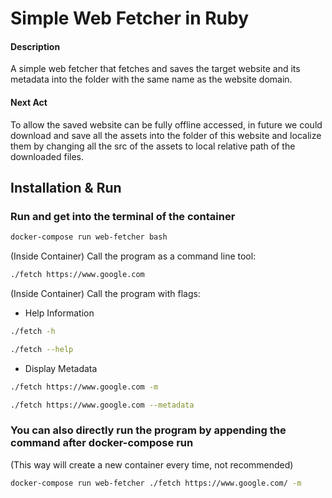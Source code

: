 # Simple Web Fetcher in Ruby

#### Description

A simple web fetcher that fetches and saves the target website and its metadata into the folder with the same name as the website domain.

#### Next Act

To allow the saved website can be fully offline accessed, in future we could download and save all the assets into the folder of this website and localize them by changing all the src of the assets to local relative path of the downloaded files.

## Installation & Run

### Run and get into the terminal of the container

```sh
docker-compose run web-fetcher bash
```

(Inside Container) Call the program as a command line tool:

```sh
./fetch https://www.google.com
```

(Inside Container) Call the program with flags:

- Help Information

```sh
./fetch -h
```

```sh
./fetch --help
```

- Display Metadata

```sh
./fetch https://www.google.com -m
```

```sh
./fetch https://www.google.com --metadata
```

### You can also directly run the program by appending the command after docker-compose run

(This way will create a new container every time, not recommended)

```sh
docker-compose run web-fetcher ./fetch https://www.google.com/ -m
```

